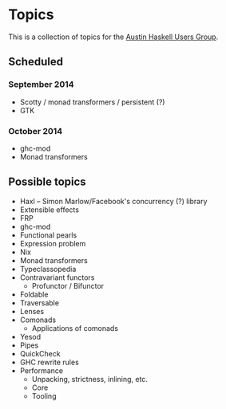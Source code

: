 # Topics

This is a collection of topics for the [Austin Haskell Users Group](http://www.meetup.com/ATX-Haskell/).

## Scheduled

### September 2014

* Scotty / monad transformers / persistent (?)
* GTK

### October 2014

* ghc-mod
* Monad transformers

## Possible topics

* Haxl – Simon Marlow/Facebook's concurrency (?) library
* Extensible effects
* FRP
* ghc-mod
* Functional pearls
* Expression problem
* Nix
* Monad transformers
* Typeclassopedia
* Contravariant functors
  * Profunctor / Bifunctor
* Foldable 
* Traversable
* Lenses
* Comonads
  * Applications of comonads
* Yesod
* Pipes
* QuickCheck
* GHC rewrite rules
* Performance 
  * Unpacking, strictness, inlining, etc.
  * Core
  * Tooling